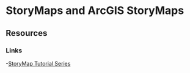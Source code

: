 # StoryMaps and ArcGIS StoryMaps
## Resources
### Links
-[StoryMap Tutorial Series](https://www.youtube.com/playlist?list=PLXpHG2ApmOtZlBA6ZBdeDHeXDE5pDV3ky)
